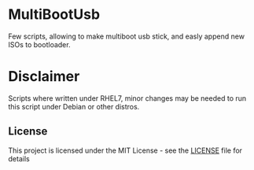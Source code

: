 # MultiBootUsb

Few scripts, allowing to make multiboot usb stick, and easly append new ISOs to bootloader.

# Disclaimer
Scripts where written under RHEL7, minor changes may be needed to run this script under Debian or other distros.


## License
This project is licensed under the MIT License - see the [LICENSE](LICENSE) file for details
